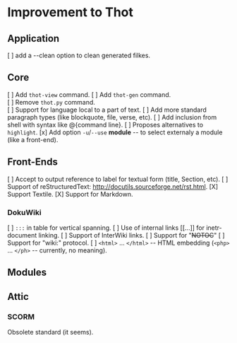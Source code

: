 # Improvement to Thot

## Application

  [ ] add a --clean option to clean generated filkes.

## Core

  [ ] Add ``thot-view`` command.
  [ ] Add ``thot-gen`` command.  
  [ ] Remove ``thot.py`` command.  
  [ ] Support for language local to a part of text.
  [ ] Add more standard paragraph types (like blockquote, file, verse, etc).
  [ ] Add inclusion from shell with syntax like @{command line}.
  [ ] Proposes alternatives to ``highlight``.
  [x] Add option ``-u``/``--use`` __module__ -- to select externaly a module (like a front-end).


## Front-Ends

  [ ] Accept to output reference to label for textual form (title, Section, etc).
  [ ] Support of reStructuredText: http://docutils.sourceforge.net/rst.html.
  [X] Support Textile.
  [X] Support for Markdown.

### DokuWiki

  [ ] ``:::`` in table for vertical spanning.
  [ ] Use of internal links [[...]] for inetr-document linking.
  [ ] Support of InterWiki links.
  [ ] Support for "~~NOTOC~~"
  [ ] Support for "wiki:" protocol.
  [ ] ``<html>`` ... ``</html>`` -- HTML embedding (``<php>`` ... ``</ph>`` -- currently, no meaning).


## Modules

## Attic

### SCORM

Obsolete standard (it seems).
